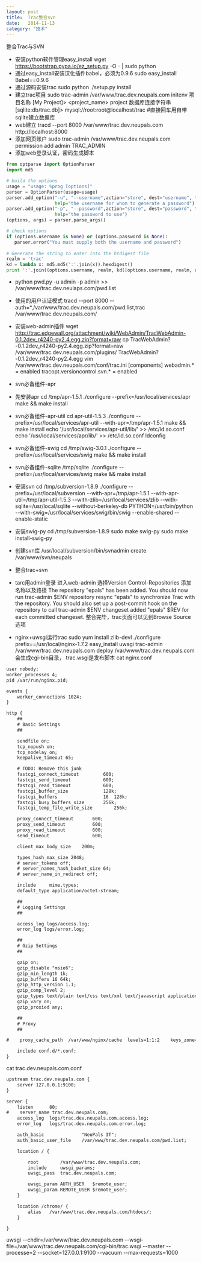 ```yaml
---
layout: post
title:  Trac整合svn
date:   2014-11-13
category: "技术"
---
```


整合Trac与SVN

- 安装python软件管理easy_install
wget https://bootstrap.pypa.io/ez_setup.py -O - | sudo python
- 通过easy_install安装汉化插件babel，必须为0.9.6
sudo easy_install Babel==0.9.6
- 通过源码安装trac
sudo python ./setup.py install
- 建立trac项目
sudo trac-admin /var/www/trac.dev.neupals.com initenv
项目名称 [My Project]> <project_name> project 
数据库连接字符串 [sqlite:db/trac.db]> mysql://root:root@localhost/trac #直接回车用自带sqlite建立数据库
- web建立
tracd --port 8000 /var/www/trac.dev.neupals.com
http://localhost:8000
- 添加网页账户
sudo trac-admin /var/www/trac.dev.neupals.com permission add admin TRAC_ADMIN
- 添加web登录认证，密码生成脚本

``` python
from optparse import OptionParser
import md5

# build the options
usage = "usage: %prog [options]"
parser = OptionParser(usage=usage)
parser.add_option("-u", "--username",action="store", dest="username", type = "string",
                  help="the username for whom to generate a password")
parser.add_option("-p", "--password",action="store", dest="password", type = "string",
                  help="the password to use")
(options, args) = parser.parse_args()

# check options
if (options.username is None) or (options.password is None):
   parser.error("You must supply both the username and password")
   
# Generate the string to enter into the htdigest file
realm = 'trac'
kd = lambda x: md5.md5(':'.join(x)).hexdigest()
print ':'.join((options.username, realm, kd([options.username, realm, options.password])))
```

- python pwd.py -u admin -p admin >> /var/www/trac.dev.neulaps.com/pwd.list
- 使用的用户认证模式
tracd --port 8000 --auth=*,/var/www/trac.dev.neupals.com/pwd.list,trac /var/www/trac.dev.neupals.com/
- 安装web-admin插件
wget http://trac.edgewall.org/attachment/wiki/WebAdmin/TracWebAdmin-0.1.2dev_r4240-py2.4.egg.zip?format=raw
cp TracWebAdmin?-0.1.2dev_r4240-py2.4.egg.zip?format=raw /var/www/trac.dev.neupals.com/plugins/ TracWebAdmin?-0.1.2dev_r4240-py2.4.egg
vim /var/www/trac.dev.neupals.com/conf/trac.ini
[components]
webadmin.* = enabled
tracopt.versioncontrol.svn.* = enabled

- svn必备组件-apr
- 先安装apr
cd /tmp/apr-1.5.1
./configure --prefix=/usr/local/services/apr
make && make install
- svn必备组件-apr-util
cd apr-util-1.5.3
./configure --prefix=/usr/local/services/apr-util --with-apr=/tmp/apr-1.5.1
make && make install
echo '/usr/local/services/apr-util/lib/' >> /etc/ld.so.conf
echo '/usr/local/services/apr/lib/' >> /etc/ld.so.conf
ldconfig
- svn必备组件-swig
cd /tmp/swig-3.0.1
./configure --prefix=/usr/local/services/swig
make && make install
- svn必备组件-sqlite
/tmp/sqlite
./configure --prefix=/usr/local/services/swig
make && make install
- 安装svn
cd /tmp/subversion-1.8.9
./configure --prefix=/usr/local/subversion --with-apr=/tmp/apr-1.5.1 --with-apr-util=/tmp/apr-util-1.5.3 --with-zlib=/usr/local/services/zlib --with-sqlite=/usr/local/sqlite --without-berkeley-db PYTHON=/usr/bin/python --with-swig=/usr/local/services/swig/bin/swig --enable-shared --enable-static
- 安装swig-py
cd /tmp/subversion-1.8.9
sudo make swig-py
sudo make install-swig-py
- 创建svn库
/usr/local/subversion/bin/svnadmin create /var/www/svn/neupals

- 整合trac+svn
- tarc用admin登录
进入web-admin
选择Version Control-Repositories
添加名称以及路径
The repository "epals" has been added.
You should now run trac-admin $ENV repository resync "epals" to synchronize Trac with the repository.
You should also set up a post-commit hook on the repository to call trac-admin $ENV changeset added "epals" $REV for each committed changeset.
整合完毕，trac页面可以见到Browse Source选项

- nginx+uwsgi运行trac
sudo yum install zlib-devl
./configure prefix==/usr/local/nginx-1.7.2
easy_install uwsgi
trac-admin /var/www/trac.dev.neupals.com deploy /var/www/trac.dev.neupals.com
会生成cgi-bin目录， trac.wsgi是发布脚本
cat nginx.conf

```html
user nobody;
worker_processes 4;
pid /var/run/nginx.pid;

events {
    worker_connections 1024;
}

http {
    ##
    # Basic Settings
    ##

    sendfile on;
    tcp_nopush on;
    tcp_nodelay on;
    keepalive_timeout 65;

    # TODO: Remove this junk
    fastcgi_connect_timeout         600;
    fastcgi_send_timeout            600;
    fastcgi_read_timeout            600;
    fastcgi_buffer_size             128k;
    fastcgi_buffers                 16  128k;
    fastcgi_busy_buffers_size       256k;
    fastcgi_temp_file_write_size        256k;

    proxy_connect_timeout       600;
    proxy_send_timeout          600;
    proxy_read_timeout          600;
    send_timeout                600;

    client_max_body_size    200m;

    types_hash_max_size 2048;
    # server_tokens off;
    # server_names_hash_bucket_size 64;
    # server_name_in_redirect off;

    include     mime.types;
    default_type application/octet-stream;

    ##
    # Logging Settings
    ##

    access_log logs/access.log;
    error_log logs/error.log;

    ##
    # Gzip Settings
    ##

    gzip on;
    gzip_disable "msie6";
    gzip_min_length 1k;
    gzip_buffers 16 64k;
    gzip_http_version 1.1;
    gzip_comp_level 2;
    gzip_types text/plain text/css text/xml text/javascript application/json application/xml application/xml+rss application/x-javascript;
    gzip_vary on;
    gzip_proxied any;

    ##
    # Proxy
    ##

#    proxy_cache_path  /var/www/nginx/cache  levels=1:1:2    keys_zone=STATIC:120m inactive=24000h  max_size=1g;

    include conf.d/*.conf;
}
```

cat trac.dev.neupals.com.conf

```html
upstream trac.dev.neupals.com {
    server 127.0.0.1:9100;
}

server {
    listen      80;
#    server_name trac.dev.neupals.com;
    access_log  logs/trac.dev.neupals.com.access.log;
    error_log   logs/trac.dev.neupals.com.error.log;

    auth_basic              "NeuPals IT";
    auth_basic_user_file    /var/www/trac.dev.neupals.com/pwd.list;

    location / {

        root        /var/www/trac.dev.neupals.com;
        include     uwsgi_params;
        uwsgi_pass  trac.dev.neupals.com;

        uwsgi_param AUTH_USER   $remote_user;
        uwsgi_param REMOTE_USER $remote_user;
    }

    location /chrome/ {
        alias   /var/www/trac.dev.neupals.com/htdocs/;
    }

}
```

uwsgi --chdir=/var/www/trac.dev.neupals.com --wsgi-file=/var/www/trac.dev.neupals.com/cgi-bin/trac.wsgi --master --processe=2 --socket=127.0.0.1:9100 --vacuum --max-requests=1000
